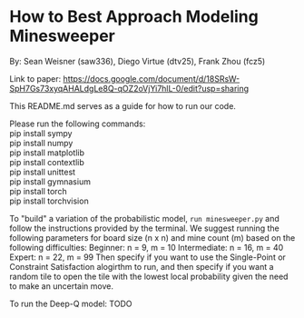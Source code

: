 # How to Best Approach Modeling Minesweeper

By: Sean Weisner (saw336), Diego Virtue (dtv25), Frank Zhou (fcz5)

Link to paper: https://docs.google.com/document/d/18SRsW-SpH7Gs73xyqAHALdgLe8Q-qOZ2oVjYi7hlL-0/edit?usp=sharing

This README.md serves as a guide for how to run our code. 

Please run the following commands: <br>
pip install sympy <br>
pip install numpy <br>
pip install matplotlib <br>
pip install contextlib <br>
pip install unittest <br>
pip install gymnasium <br>
pip install torch <br>
pip install torchvision <br>

To "build" a variation of the probabilistic model, `run minesweeper.py` and follow the instructions provided by the terminal.
We suggest running the following parameters for board size (n x n) and mine count (m) based on the following difficulties:
Beginner: n = 9, m = 10
Intermediate: n = 16, m = 40
Expert: n = 22, m = 99
Then specify if you want to use the Single-Point or Constraint Satisfaction alogirthm to run, and then specify if you want a random tile to open the tile with the lowest local probability given the need to make an uncertain move.  

To run the Deep-Q model: TODO 
